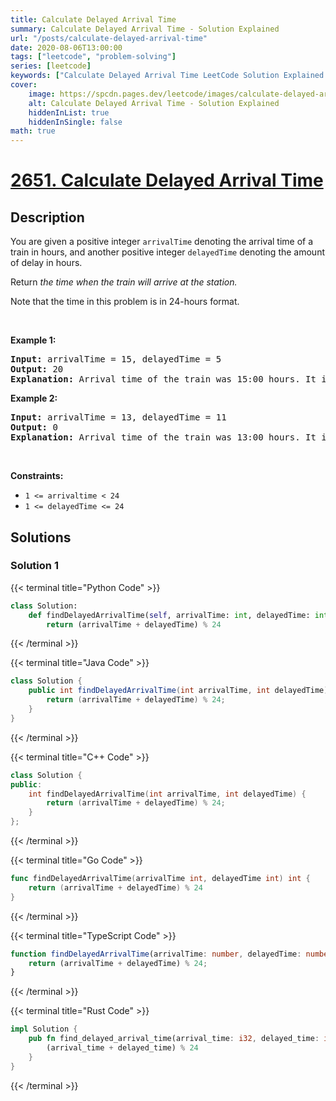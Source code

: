 ```yaml
---
title: Calculate Delayed Arrival Time
summary: Calculate Delayed Arrival Time - Solution Explained
url: "/posts/calculate-delayed-arrival-time"
date: 2020-08-06T13:00:00
tags: ["leetcode", "problem-solving"]
series: [leetcode]
keywords: ["Calculate Delayed Arrival Time LeetCode Solution Explained in all languages", "2651", "leetcode question 2651", "Calculate Delayed Arrival Time", "LeetCode", "leetcode solution in Python3 C++ Java Go PHP Ruby Swift TypeScript Rust C# JavaScript C", "GeeksforGeeks", "InterviewBit", "Coding Ninjas", "HackerRank", "HackerEarth", "CodeChef", "TopCoder", "AlgoExpert", "freeCodeCamp", "Codeforces", "GitHub", "AtCoder", "Samir Paul"]
cover:
    image: https://spcdn.pages.dev/leetcode/images/calculate-delayed-arrival-time.webp
    alt: Calculate Delayed Arrival Time - Solution Explained
    hiddenInList: true
    hiddenInSingle: false
math: true
---
```



# [2651. Calculate Delayed Arrival Time](https://leetcode.com/problems/calculate-delayed-arrival-time)


## Description

<p>You are given a positive integer <code>arrivalTime</code> denoting the arrival time of a train in hours, and another positive integer <code>delayedTime</code> denoting the amount of delay in hours.</p>

<p>Return <em>the time when the train will arrive at the station.</em></p>

<p>Note that the time in this problem is in 24-hours format.</p>

<p>&nbsp;</p>
<p><strong class="example">Example 1:</strong></p>

<pre>
<strong>Input:</strong> arrivalTime = 15, delayedTime = 5 
<strong>Output:</strong> 20 
<strong>Explanation:</strong> Arrival time of the train was 15:00 hours. It is delayed by 5 hours. Now it will reach at 15+5 = 20 (20:00 hours).
</pre>

<p><strong class="example">Example 2:</strong></p>

<pre>
<strong>Input:</strong> arrivalTime = 13, delayedTime = 11
<strong>Output:</strong> 0
<strong>Explanation:</strong> Arrival time of the train was 13:00 hours. It is delayed by 11 hours. Now it will reach at 13+11=24 (Which is denoted by 00:00 in 24 hours format so return 0).
</pre>

<p>&nbsp;</p>
<p><strong>Constraints:</strong></p>

<ul>
	<li><code>1 &lt;= arrivaltime &lt;&nbsp;24</code></li>
	<li><code>1 &lt;= delayedTime &lt;= 24</code></li>
</ul>

## Solutions

### Solution 1

<!-- tabs:start -->

{{< terminal title="Python Code" >}}
```python
class Solution:
    def findDelayedArrivalTime(self, arrivalTime: int, delayedTime: int) -> int:
        return (arrivalTime + delayedTime) % 24
```
{{< /terminal >}}

{{< terminal title="Java Code" >}}
```java
class Solution {
    public int findDelayedArrivalTime(int arrivalTime, int delayedTime) {
        return (arrivalTime + delayedTime) % 24;
    }
}
```
{{< /terminal >}}

{{< terminal title="C++ Code" >}}
```cpp
class Solution {
public:
    int findDelayedArrivalTime(int arrivalTime, int delayedTime) {
        return (arrivalTime + delayedTime) % 24;
    }
};
```
{{< /terminal >}}

{{< terminal title="Go Code" >}}
```go
func findDelayedArrivalTime(arrivalTime int, delayedTime int) int {
	return (arrivalTime + delayedTime) % 24
}
```
{{< /terminal >}}

{{< terminal title="TypeScript Code" >}}
```ts
function findDelayedArrivalTime(arrivalTime: number, delayedTime: number): number {
    return (arrivalTime + delayedTime) % 24;
}
```
{{< /terminal >}}

{{< terminal title="Rust Code" >}}
```rust
impl Solution {
    pub fn find_delayed_arrival_time(arrival_time: i32, delayed_time: i32) -> i32 {
        (arrival_time + delayed_time) % 24
    }
}
```
{{< /terminal >}}

<!-- tabs:end -->

<!-- end -->
